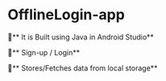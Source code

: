 # OfflineLogin-app

🔴** It is Built using Java in Android Studio**
>
🔴** Sign-up / Login**
>
🔴** Stores/Fetches data from local storage**

 
